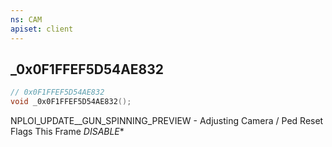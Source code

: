 ```yaml
---
ns: CAM
apiset: client
---
```

## _0x0F1FFEF5D54AE832

```c
// 0x0F1FFEF5D54AE832
void _0x0F1FFEF5D54AE832();
```

NPLOI_UPDATE__GUN_SPINNING_PREVIEW - Adjusting Camera / Ped Reset Flags This Frame
_DISABLE_*